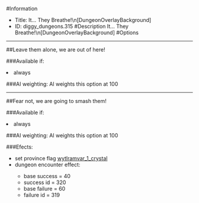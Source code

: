 #Information
 - Title: It… They Breathe!\n[DungeonOverlayBackground]
 - ID: diggy_dungeons.315
#Description
It… They Breathe!\n[DungeonOverlayBackground]
#Options

___
##Leave them alone, we are out of here!

###Available if:
<li>always</li>

###AI weighting:
AI weights this option at 100


___
##Fear not, we are going to smash them!

###Available if:
<li>always</li>

###AI weighting:
AI weights this option at 100


###Efects:<ul><li>set province flag [wytlramvar_1_crystal](../flags/wytlramvar_1_crystal.md)</li><li>dungeon encounter effect:</li><ul><li>base success = 40</li><li>success id = 320</li><li>base failure = 60</li><li>failure id = 319</li></ul></ul>
